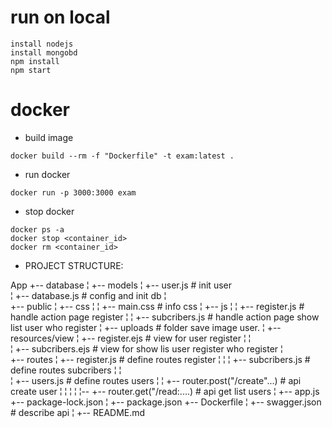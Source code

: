 
# run on local
```
install nodejs
install mongobd
npm install
npm start

```

# docker
* build image
```
docker build --rm -f "Dockerfile" -t exam:latest .
```
* run docker
```
docker run -p 3000:3000 exam
```
* stop docker
```
docker ps -a  
docker stop <container_id>   
docker rm <container_id>
```
- PROJECT STRUCTURE:

App 
+-- database
¦   +-- models 
¦		+-- user.js							# init user                           
¦	+-- database.js 						# config and init db
¦                        
+-- public
¦   +-- css
¦	¦   +-- main.css 						# info css 
¦	+-- js
¦	¦	+-- register.js						# handle action page register 
¦	¦	+-- subcribers.js					# handle action page show list user who register 
¦	+-- uploads                             # folder save image user. 
¦
+-- resources/view
¦   +-- register.ejs						# view for user register
¦   ¦  
¦   +-- subcribers.ejs						# view for show lis user register who register
¦     
+-- routes
¦   +-- register.js							# define routes register
¦	¦
¦   +-- subcribers.js						# define routes subcribers
¦   ¦   
¦   +-- users.js						    # define routes users
¦   ¦   +-- router.post("/create"...)	    # api create user
¦   ¦   ¦ 
¦   ¦-- +-- router.get("/read:....)			# api get list users
¦
+-- app.js
+-- package-lock.json
¦
+-- package.json
+-- Dockerfile
¦
+-- swagger.json 							# describe api 
¦
+-- README.md

